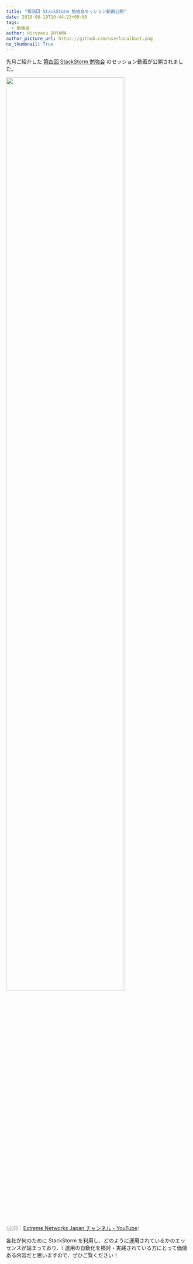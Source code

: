 ```yaml
---
title: "第四回 StackStorm 勉強会セッション動画公開"
date: 2018-06-19T10:44:23+09:00
tags:
  - 勉強会
author: Hiroyasu OHYAMA
author_picture_url: https://github.com/userlocalhost.png
no_thumbnail: True
---
```

先月ご紹介した [第四回 StackStorm 勉強会](https://stackstorm.jp/post/20180530_st2conference_report/) のセッション動画が公開されました。

<a href='https://www.youtube.com/playlist?list=PLdBkIB6kvdfBg-UfLxxx-CX0Kpyn5gZ-F'><img src='https://github.com/stackstorm-japan/stackstorm.jp/blob/master/static/img/20180619-ss-01.png?raw=true' style='width: 80%;'></src></a>

<font color='#999999'>(出典：[Extreme Networks Japan チャンネル - YouTube](https://www.youtube.com/playlist?list=PLdBkIB6kvdfBg-UfLxxx-CX0Kpyn5gZ-F))</font>

各社が何のために StackStorm を利用し、どのように運用されているかのエッセンスが詰まっており、\\
運用の自動化を検討・実践されている方にとって価値ある内容だと思いますので、ぜひご覧ください！
